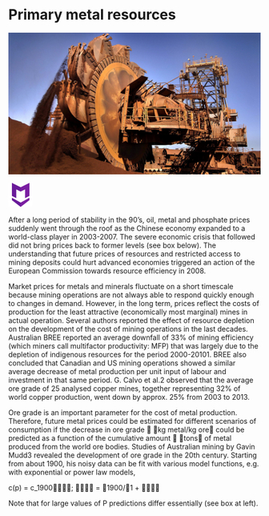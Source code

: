 
# Primary metal resources
![alt text](https://github.com/Njeapp2/RWE-Track/blob/main/2_Photo.jpg)

![alt text](https://github.com/adam-p/markdown-here/raw/master/src/common/images/icon48.png "Logo Title Text 1")

After a long period of stability in the 90’s, oil, metal and phosphate prices suddenly went through the
roof as the Chinese economy expanded to a world-class player in 2003-2007. The severe economic
crisis that followed did not bring prices back to former levels (see box below). The understanding that
future prices of resources and restricted access to mining deposits could hurt advanced economies
triggered an action of the European Commission towards resource efficiency in 2008.

Market prices for metals and minerals fluctuate
on a short timescale because mining operations
are not always able to respond quickly enough to
changes in demand. However, in the long term,
prices reflect the costs of production for the least
attractive (economically most marginal) mines
in actual operation. Several authors reported the
effect of resource depletion on the development
of the cost of mining operations in the last
decades. Australian BREE reported an average
downfall of 33% of mining efficiency (which
miners call multifactor productivity: MFP) that
was largely due to the depletion of indigenous
resources for the period 2000-20101. BREE also
concluded that Canadian and US mining
operations showed a similar average decrease of
metal production per unit input of labour and investment in that same period. G. Calvo et al.2 observed
that the average ore grade of 25 analysed copper mines, together representing 32% of world copper
production, went down by approx. 25% from 2003 to 2013.

Ore grade is an important parameter for the cost
of metal production. Therefore, future metal
prices could be estimated for different scenarios
of consumption if the decrease in ore grade
 kg metal/kg ore could be predicted as a
function of the cumulative amount  tons of
metal produced from the world ore bodies.
Studies of Australian mining by Gavin Mudd3
revealed the development of ore grade in the
20th century. Starting from about 1900, his noisy
data can be fit with various model functions, e.g.
with exponential or power law models,

c(p) = c_1900;  = 1900/1 + 

Note that for large values of P predictions differ
essentially (see box at left).
